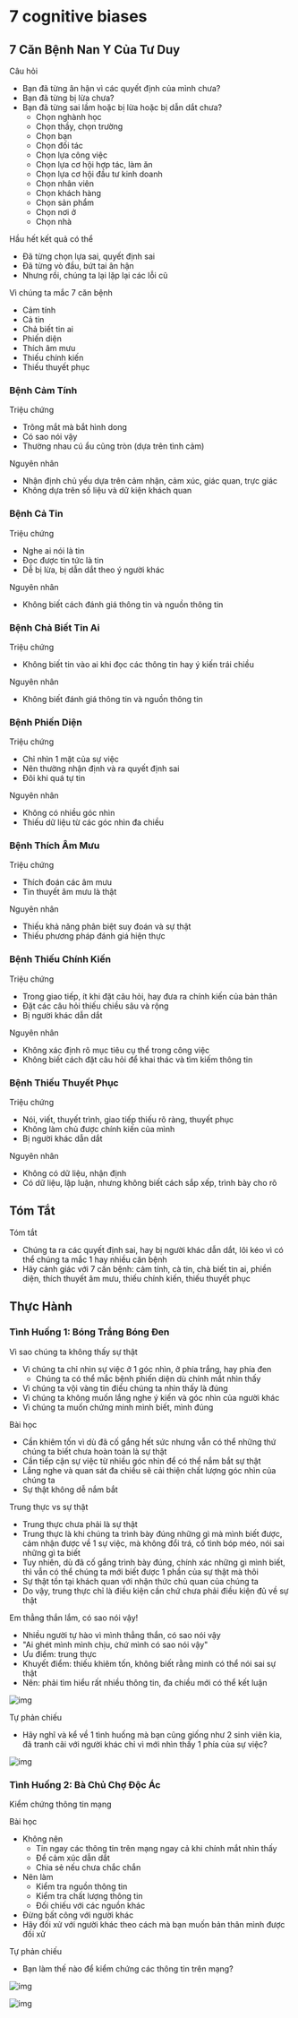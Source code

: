 # 7 cognitive biases

## 7 Căn Bệnh Nan Y Của Tư Duy

Câu hỏi

- Bạn đã từng ân hận vì các quyết định của mình chưa?
- Bạn đã từng bị lừa chưa?
- Bạn đã từng sai lầm hoặc bị lừa hoặc bị dẫn dắt chưa?
  - Chọn nghành học
  - Chọn thầy, chọn trường
  - Chọn bạn
  - Chọn đối tác
  - Chọn lựa công việc
  - Chọn lựa cơ hội hợp tác, làm ăn
  - Chọn lựa cơ hội đầu tư kinh doanh
  - Chọn nhân viên
  - Chọn khách hàng
  - Chọn sản phẩm
  - Chọn nơi ở
  - Chọn nhà

Hầu hết kết quả có thể

- Đã từng chọn lựa sai, quyết định sai
- Đã từng vò đầu, bứt tai ân hận
- Nhưng rồi, chúng ta lại lặp lại các lỗi cũ

Vì chúng ta mắc 7 căn bệnh

- Cảm tính
- Cả tin
- Chả biết tin ai
- Phiến diện
- Thích âm mưu
- Thiếu chính kiến
- Thiếu thuyết phục

### Bệnh Cảm Tính

Triệu chứng

- Trông mắt mà bắt hình dong
- Có sao nói vậy
- Thường nhau cú ẩu cũng tròn (dựa trên tình cảm)

Nguyên nhân

- Nhận định chủ yếu dựa trên cảm nhận, cảm xúc, giác quan, trực giác
- Không dựa trên số liệu và dữ kiện khách quan 

### Bệnh Cả Tin

Triệu chứng

- Nghe ai nói là tin
- Đọc được tin tức là tin
- Dễ bị lừa, bị dẫn dắt theo ý người khác

Nguyên nhân

- Không biết cách đánh giá thông tin và nguồn thông tin

### Bệnh Chả Biết Tin Ai

Triệu chứng

- Không biết tin vào ai khi đọc các thông tin hay ý kiến trái chiều

Nguyên nhân

- Không biết đánh giá thông tin và nguồn thông tin

### Bệnh Phiến Diện

Triệu chứng

- Chỉ nhìn 1 mặt của sự việc
- Nên thường nhận định và ra quyết định sai
- Đôi khi quá tự tin

Nguyên nhân

- Không có nhiều góc nhìn
- Thiếu dữ liệu từ các góc nhìn đa chiều

### Bệnh Thích Âm Mưu

Triệu chứng

- Thích đoán các âm mưu
- Tin thuyết âm mưu là thật

Nguyên nhân

- Thiếu khả năng phân biệt suy đoán và sự thật
- Thiếu phương pháp đánh giá hiện thực

### Bệnh Thiếu Chính Kiến

Triệu chứng

- Trong giao tiếp, ít khi đặt câu hỏi, hay đưa ra chính kiến của bản thân
- Đặt các câu hỏi thiếu chiều sâu và rộng
- Bị người khác dẫn dắt

Nguyên nhân

- Không xác định rõ mục tiêu cụ thể trong công việc
- Không biết cách đặt câu hỏi để khai thác và tìm kiếm thông tin

### Bệnh Thiếu Thuyết Phục

Triệu chứng

- Nói, viết, thuyết trình, giao tiếp thiếu rõ ràng, thuyết phục
- Không làm chủ được chính kiến của mình
- Bị người khác dẫn dắt

Nguyên nhân

- Không có dữ liệu, nhận định
- Có dữ liệu, lập luận, nhưng không biết cách sắp xếp, trình bày cho rõ

## Tóm Tắt

Tóm tắt

- Chúng ta ra các quyết định sai, hay bị người khác dẫn dắt, lôi kéo vì có thể chúng ta mắc 1 hay nhiều căn bệnh
- Hãy cảnh giác với 7 căn bệnh: cảm tính, cà tin, chà biết tin ai, phiền diện, thích thuyết âm mưu, thiếu chính kiến, thiếu thuyết phục

## Thực Hành

### Tình Huống 1: Bóng Trắng Bóng Đen

Vì sao chúng ta không thấy sự thật

- Vì chúng ta chỉ nhìn sự việc ở 1 góc nhìn, ở phía trắng, hay phía đen
  - Chúng ta có thể mắc bệnh phiến diện dù chính mắt nhìn thấy
- Vì chúng ta vội vàng tin điều chúng ta nhìn thấy là đúng
- Vì chúng ta không muốn lắng nghe ý kiến và góc nhìn của người khác
- Vì chúng ta muốn chứng minh mình biết, mình đúng

Bài học

- Cần khiêm tốn vì dù đã cố gắng hết sức nhưng vẫn có thể những thứ chúng ta biết chưa hoàn toàn là sự thật
- Cần tiếp cận sự việc từ nhiều góc nhìn để có thể nắm bắt sự thật
- Lắng nghe và quan sát đa chiều sẽ cải thiện chất lượng góc nhìn của chúng ta
- Sự thật không dễ nắm bắt

Trung thực vs sự thật

- Trung thực chưa phải là sự thật
- Trung thực là khi chúng ta trình bày đúng những gì mà mình biết được, cảm nhận được về 1 sự việc, mà không đổi trá, cố tình bóp méo, nói sai những gì ta biết
- Tuy nhiên, dù đã cố gắng trình bày đúng, chính xác những gì mình biết, thì vẫn có thể chúng ta mới biết được 1 phần của sự thật mà thôi
- Sự thật tồn tại khách quan với nhận thức chủ quan của chúng ta
- Do vậy, trung thực chỉ là điều kiện cần chứ chưa phải điều kiện đủ về sự thật

Em thẳng thắn lắm, có sao nói vậy!

- Nhiều người tự hào vì mình thẳng thắn, có sao nói vậy
- "Ai ghét mình mình chịu, chứ mình có sao nói vậy"
- Ưu điểm: trung thực
- Khuyết điểm: thiếu khiêm tốn, không biết rằng mình có thể nói sai sự thật
- Nên: phải tìm hiểu rất nhiều thông tin, đa chiều mới có thể kết luận

![img](./img/1.png)

Tự phản chiếu

- Hãy nghĩ và kể về 1 tình huống mà bạn cũng giống như 2 sinh viên kia, đã tranh cãi với người khác chỉ vì mới nhìn thấy 1 phía của sự việc?

![img](./img/2.png)

### Tình Huống 2: Bà Chủ Chợ Độc Ác

Kiểm chứng thông tin mạng

Bài học

- Không nên
  - Tin ngay các thông tin trên mạng ngay cả khi chính mắt nhìn thấy
  - Để cảm xúc dẫn dắt
  - Chia sẻ nếu chưa chắc chắn
- Nên làm
  - Kiểm tra nguồn thông tin
  - Kiểm tra chất lượng thông tin
  - Đối chiếu với các nguồn khác
- Đừng bất công với người khác
- Hãy đối xử với người khác theo cách mà bạn muốn bản thân mình được đối xử

Tự phản chiếu

- Bạn làm thế nào để kiểm chứng các thông tin trên mạng?

![img](./img/3.png)

![img](./img/4.png)
